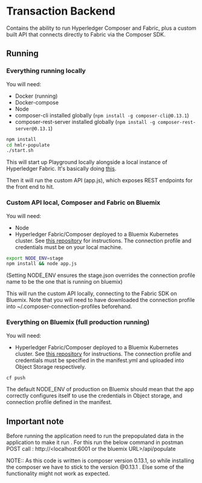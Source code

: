# Transaction Backend

Contains the ability to run Hyperledger Composer and Fabric, plus a custom built API that connects directly to Fabric via the Composer SDK.

## Running

### Everything running locally

You will need:

* Docker (running)
* Docker-compose
* Node
* composer-cli installed globally (`npm install -g composer-cli@0.13.1`)
* composer-rest-server installed globally (`npm install -g composer-rest-server@0.13.1`)

```bash
npm install
cd hmlr-populate
./start.sh
```

This will start up Playground locally alongside a local instance of Hyperledger Fabric. It's basically doing [this](https://hyperledger.github.io/composer/installing/using-playground-locally.html).

Then it will run the custom API (app.js), which exposes REST endpoints for the front end to hit.

### Custom API local, Composer and Fabric on Bluemix

You will need:

* Node
* Hyperledger Fabric/Composer deployed to a Bluemix Kubernetes cluster. See [this repository](https://github.com/LandRegistry/hyperledger-ibmcs) for instructions. The connection profile and credentials must be on your local machine.

```bash
export NODE_ENV=stage
npm install && node app.js
```

(Setting NODE_ENV ensures the stage.json overrides the connection profile name to be the one that is running on bluemix)

This will run the custom API locally, connecting to the Fabric SDK on Bluemix. Note that you will need to have downloaded the connection profile into ~/.composer-connection-profiles beforehand.

### Everything on Bluemix (full production running)

You will need:

* Hyperledger Fabric/Composer deployed to a Bluemix Kubernetes cluster. See [this repository](https://github.com/LandRegistry/hyperledger-ibmcs) for instructions. The connection profile and credentials must be specified in the manifest.yml and uploaded into Object Storage respectively.

```bash
cf push
```

The default NODE_ENV of production on Bluemix should mean that the app correctly configures itself to use the credentials in Object storage, and connection profile defined in the manifest.

## Important note

Before running the application need to run the prepopulated data in the application to make it run . For this run the below command in postman
POST call :   http://<localhost:6001 or the bluemix URL>/api/populate

NOTE:: As this code is written is composer version 0.13.1, so while installing the composer we have to stick to the version @0.13.1 . Else some of the functionality might not work as expected.